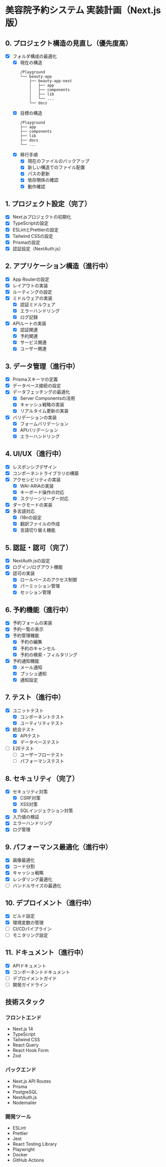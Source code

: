 # 美容院予約システム 実装計画（Next.js版）

## 0. プロジェクト構造の見直し（優先度高）
- [x] フォルダ構成の最適化
  - [x] 現在の構造
    ```
    /Playground
    └── beauty-app
        ├── beauty-app-next
        │   ├── app
        │   ├── components
        │   ├── lib
        │   └── ...
        └── docs
    ```
  - [x] 目標の構造
    ```
    /Playground
    ├── app
    ├── components
    ├── lib
    ├── docs
    └── ...
    ```
  - [x] 移行手順
    - [x] 現在のファイルのバックアップ
    - [x] 新しい構造でのファイル配置
    - [x] パスの更新
    - [x] 依存関係の確認
    - [x] 動作確認

## 1. プロジェクト設定（完了）
- [x] Next.jsプロジェクトの初期化
- [x] TypeScriptの設定
- [x] ESLintとPrettierの設定
- [x] Tailwind CSSの設定
- [x] Prismaの設定
- [x] 認証設定（NextAuth.js）

## 2. アプリケーション構造（進行中）
- [x] App Routerの設定
- [x] レイアウトの実装
- [x] ルーティングの設定
- [x] ミドルウェアの実装
  - [x] 認証ミドルウェア
  - [x] エラーハンドリング
  - [x] ログ記録
- [x] APIルートの実装
  - [x] 認証関連
  - [x] 予約関連
  - [x] サービス関連
  - [x] ユーザー関連

## 3. データ管理（進行中）
- [x] Prismaスキーマの定義
- [x] データベース接続の設定
- [x] データフェッチングの最適化
  - [x] Server Componentsの活用
  - [x] キャッシュ戦略の実装
  - [x] リアルタイム更新の実装
- [x] バリデーションの実装
  - [x] フォームバリデーション
  - [x] APIバリデーション
  - [x] エラーハンドリング

## 4. UI/UX（進行中）
- [x] レスポンシブデザイン
- [x] コンポーネントライブラリの構築
- [x] アクセシビリティの実装
  - [x] WAI-ARIAの実装
  - [x] キーボード操作の対応
  - [x] スクリーンリーダー対応
- [x] ダークモードの実装
- [x] 多言語対応
  - [x] i18nの設定
  - [x] 翻訳ファイルの作成
  - [x] 言語切り替え機能

## 5. 認証・認可（完了）
- [x] NextAuth.jsの設定
- [x] ログイン/ログアウト機能
- [x] 認可の実装
  - [x] ロールベースのアクセス制御
  - [x] パーミッション管理
  - [x] セッション管理

## 6. 予約機能（進行中）
- [x] 予約フォームの実装
- [x] 予約一覧の表示
- [x] 予約管理機能
  - [x] 予約の編集
  - [x] 予約のキャンセル
  - [x] 予約の検索・フィルタリング
- [x] 予約通知機能
  - [x] メール通知
  - [x] プッシュ通知
  - [x] 通知設定

## 7. テスト（進行中）
- [x] ユニットテスト
  - [x] コンポーネントテスト
  - [x] ユーティリティテスト
- [x] 統合テスト
  - [x] APIテスト
  - [x] データベーステスト
- [ ] E2Eテスト
  - [ ] ユーザーフローテスト
  - [ ] パフォーマンステスト

## 8. セキュリティ（完了）
- [x] セキュリティ対策
  - [x] CSRF対策
  - [x] XSS対策
  - [x] SQLインジェクション対策
- [x] 入力値の検証
- [x] エラーハンドリング
- [x] ログ管理

## 9. パフォーマンス最適化（進行中）
- [x] 画像最適化
- [x] コード分割
- [x] キャッシュ戦略
- [x] レンダリング最適化
- [ ] バンドルサイズの最適化

## 10. デプロイメント（進行中）
- [x] ビルド設定
- [x] 環境変数の管理
- [ ] CI/CDパイプライン
- [ ] モニタリング設定

## 11. ドキュメント（進行中）
- [x] APIドキュメント
- [x] コンポーネントドキュメント
- [ ] デプロイメントガイド
- [ ] 開発ガイドライン

## 技術スタック

### フロントエンド
- Next.js 14
- TypeScript
- Tailwind CSS
- React Query
- React Hook Form
- Zod

### バックエンド
- Next.js API Routes
- Prisma
- PostgreSQL
- NextAuth.js
- Nodemailer

### 開発ツール
- ESLint
- Prettier
- Jest
- React Testing Library
- Playwright
- Docker
- GitHub Actions 